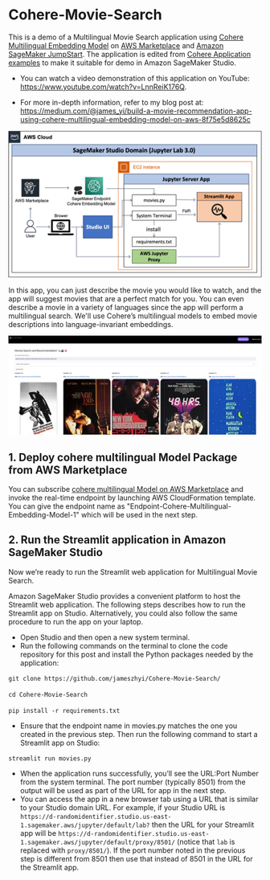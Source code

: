 # Cohere-Movie-Search

This is a demo of a Multilingual Movie Search application using [Cohere Multilingual Embedding Model](https://aws.amazon.com/marketplace/pp/prodview-z6huxszcqc25i?sr=0-1&ref_=beagle&applicationId=AWSMPContessa) on [AWS Marketplace](https://aws.amazon.com/marketplace) and [Amazon SageMaker JumpStart](https://docs.aws.amazon.com/sagemaker/latest/dg/studio-jumpstart.html). The application is edited from [Cohere Application examples](https://docs.cohere.com/page/application-examples) to make it suitable for demo in Amazon SageMaker Studio.

- You can watch a video demonstration of this application on YouTube: https://www.youtube.com/watch?v=LnnReiK176Q. 

- For more in-depth information, refer to my blog post at: https://medium.com/@james_yi/build-a-movie-recommendation-app-using-cohere-multilingual-embedding-model-on-aws-8f75e5d8625c


![](https://github.com/jameszhyi/Cohere-Movie-Search/blob/main/pics/Cohere-Movie-AWS-Architecture.png)

In this app, you can just describe the movie you would like to watch, and the app will suggest movies that are a perfect match for you. You can even describe a movie in a variety of languages since the app will perform a multilingual search. We'll use Cohere’s multilingual models to embed movie descriptions into language-invariant embeddings.

![](https://github.com/jameszhyi/Cohere-Movie-Search/blob/main/pics/Cohere-Movie-Search-01.png)



## 1. Deploy cohere multilingual Model Package from AWS Marketplace
You can subscribe [cohere multilingual Model on AWS Marketplace](https://aws.amazon.com/marketplace/pp/prodview-z6huxszcqc25i?sr=0-1&ref_=beagle&applicationId=AWSMPContessa)  and invoke the real-time endpoint by launching AWS CloudFormation template. You can give the endpoint name as "Endpoint-Cohere-Multilingual-Embedding-Model-1" which will be used in the next step.

## 2. Run the Streamlit application in Amazon SageMaker Studio
Now we’re ready to run the Streamlit web application for Multilingual Movie Search.

Amazon SageMaker Studio provides a convenient platform to host the Streamlit web application. The following steps describes how to run the Streamlit app on Studio. Alternatively, you could also follow the same procedure to run the app on your laptop.

- Open Studio and then open a new system terminal.
- Run the following commands on the terminal to clone the code repository for this post and install the Python packages needed by the application:
```
git clone https://github.com/jameszhyi/Cohere-Movie-Search/

cd Cohere-Movie-Search

pip install -r requirements.txt
```
- Ensure that the endpoint name in movies.py matches the one you created in the previous step. Then run the following command to start a Streamlit app on Studio:
```
streamlit run movies.py
```
- When the application runs successfully, you’ll see the URL:Port Number from the system terminal. The port number (typically 8501) from the output will be used as part of the URL for app in the next step.
- You can access the app in a new browser tab using a URL that is similar to your Studio domain URL. For example, if your Studio URL is `https://d-randomidentifier.studio.us-east-1.sagemaker.aws/jupyter/default/lab?` then the URL for your Streamlit app will be `https://d-randomidentifier.studio.us-east-1.sagemaker.aws/jupyter/default/proxy/8501/` (notice that `lab` is replaced with `proxy/8501/`). If the port number noted in the previous step is different from 8501 then use that instead of 8501 in the URL for the Streamlit app.